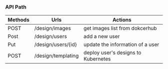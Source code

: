 ### API Path
<!-- <table>
  <tr>
    <th><strong>Methods</strong></th>
    <th><strong>Urls<strong></th>
    <th><strong>Actions<strong></th>
  </tr>
  <tr>
    <td>POST</td>
    <td>/design/images</td>
    <td>get images list from dokcerhub</td>
  </tr>
</table> -->
| Methods | Urls | Actions |
| ---------- | ------- | -------- |
| POST | /design/images | get images list from dokcerhub |
| Post | /design/users | add a new user |
| Put | /design/users/{id} | update the information of a user |
| POST | /design/templating | deploy user's designs to Kubernetes|
